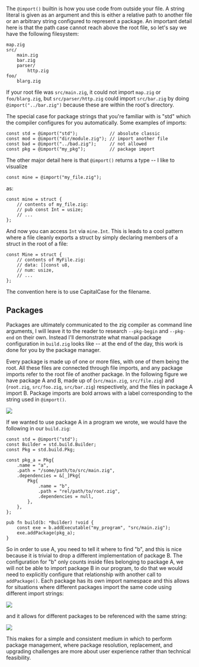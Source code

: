 The `@import()` builtin is how you use code from outside your file. A
string literal is given as an argument and this is either a relative path
to another file or an arbitrary string configured to represent a package.
An important detail here is that the path case cannot reach above the
root file, so let's say we have the following filesystem:

```
map.zig
src/
    main.zig
    bar.zig
    parser/
        http.zig
foo/
    blarg.zig
```

If your root file was `src/main.zig`, it could not import `map.zig` or
`foo/blarg.zig`, but `src/parser/http.zig` could import `src/bar.zig` by doing
`@import("../bar.zig")` because these are within the root's directory.

The special case for package strings that you're familiar with is "std" which
the compiler configures for you automatically. Some examples of imports:

```zig
const std = @import("std");            // absolute classic
const mod = @import("dir/module.zig"); // import another file
const bad = @import("../bad.zig");     // not allowed
const pkg = @import("my_pkg");         // package import
```

The other major detail here is that `@import()` returns a type -- I like to
visualize 

```zig
const mine = @import("my_file.zig");
```

as:

```zig
const mine = struct {
    // contents of my_file.zig:
    // pub const Int = usize;
    // ...
};
```

And now you can access `Int` via `mine.Int`. This is leads to a cool pattern
where a file cleanly exports a struct by simply declaring members of a struct
in the root of a file:

```zig
const Mine = struct {
    // contents of MyFile.zig:
    // data: []const u8,
    // num: usize,
    // ...
};
```

The convention here is to use CapitalCase for the filename.

## Packages

Packages are ultimately communicated to the zig compiler as command line
arguments, I will leave it to the reader to research `--pkg-begin` and
`--pkg-end` on their own. Instead I'll demonstrate what manual package
configuration in `build.zig` looks like -- at the end of the day, this work is
done for you by the package manager.

Every package is made up of one or more files, with one of them being the root.
All these files are connected through file imports, and any package imports
refer to the root file of another package. In the following figure we have
package A and B, made up of (`src/main.zig`, `src/file.zig`) and (`root.zig`,
`src/foo.zig`, `src/bar.zig`) respectively, and the files in package A import
B. Package imports are bold arrows with a label corresponding to the string
used in `@import()`.

![](https://zig.news/uploads/articles/jtsgwk4mxi6pg4npg9e6.png)

If we wanted to use package A in a program we wrote, we would have the
following in our `build.zig`:

```zig
const std = @import("std");
const Builder = std.build.Builder;
const Pkg = std.build.Pkg;

const pkg_a = Pkg{
    .name = "a",
    .path = "/some/path/to/src/main.zig",
    .dependencies = &[_]Pkg{
        Pkg{
            .name = "b",
            .path = "rel/path/to/root.zig",
            .dependencies = null,
        },
    },
};

pub fn build(b: *Builder) !void {
    const exe = b.addExecutable("my_program", "src/main.zig");
    exe.addPackage(pkg_a);
}
```

So in order to use A, you need to tell it where to find "b", and this is nice
because it is trivial to drop a different implementation of package B. The
configuration for "b" only counts inside files belonging to package A, we will
not be able to import package B in our program, to do that we would need to
explicitly configure that relationship with another call to `addPackage()`.
Each package has its own import namespace and this allows for situations where
different packages import the same code using different import strings:

![](https://zig.news/uploads/articles/1sy4q1jybv0mce9e92sh.png)

and it allows for different packages to be referenced with the same string:

![](https://zig.news/uploads/articles/hb430uxu57gtpd6v4oky.png)

This makes for a simple and consistent medium in which to perform package
management, where package resolution, replacement, and upgrading challenges are
more about user experience rather than technical feasibility.
